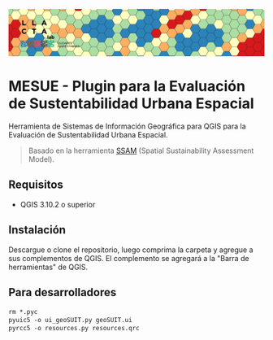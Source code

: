 ![Logo](/mesue.png)

# MESUE - Plugin para la Evaluación de Sustentabilidad Urbana Espacial
Herramienta de Sistemas de Información Geográfica para QGIS para la Evaluación de Sustentabilidad Urbana Espacial. 

> Basado en la herramienta [SSAM](https://github.com/gmassei/SSAM) (Spatial Sustainability Assessment Model).

## Requisitos 
- QGIS 3.10.2 o superior

## Instalación
Descargue o clone el repositorio, luego comprima la carpeta y agregue a sus complementos de QGIS. El complemento se agregará a la "Barra de herramientas" de QGIS.

## Para desarrolladores
```
rm *.pyc
pyuic5 -o ui_geoSUIT.py geoSUIT.ui
pyrcc5 -o resources.py resources.qrc
```
